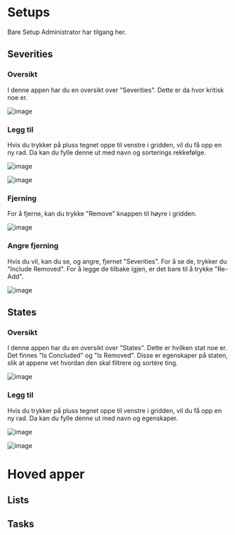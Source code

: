 # Setups
Bare Setup Administrator har tilgang her.
## Severities
### Oversikt
I denne appen har du en oversikt over "Severities". Dette er da hvor kritisk noe er.

![image](https://github.com/user-attachments/assets/f86bfb88-ed6c-4a32-b4e9-5095a5f5c731)
### Legg til
Hvis du trykker på pluss tegnet oppe til venstre i gridden, vil du få opp en ny rad. Da kan du fylle denne ut med navn og sorterings rekkefølge.

![image](https://github.com/user-attachments/assets/3b4d0bfc-40d8-417d-ac47-54792fdae19f)

![image](https://github.com/user-attachments/assets/6014c9d1-2456-4876-ab4b-ada0e0111356)
### Fjerning
For å fjerne, kan du trykke "Remove" knappen til høyre i gridden.

![image](https://github.com/user-attachments/assets/c274f38f-dd0d-48bb-ba5a-dae712fa4fba)
### Angre fjerning
Hvis du vil, kan du se, og angre, fjernet "Severities". For å se de, trykker du "Include Removed". For å legge de tilbake igjen, er det bare til å trykke "Re-Add".

![image](https://github.com/user-attachments/assets/9a31e996-e22b-4995-b52e-973b264ac7c6)
## States
### Oversikt
I denne appen har du en oversikt over "States". Dette er hvilken stat noe er. Det finnes "Is Concluded" og "Is Removed". Disse er egenskaper på staten, slik at appene vet hvordan den skal filtrere og sortere ting.

![image](https://github.com/user-attachments/assets/1bba1f9b-ce4e-4d90-b410-3f8aabb8de45)
### Legg til
Hvis du trykker på pluss tegnet oppe til venstre i gridden, vil du få opp en ny rad. Da kan du fylle denne ut med navn og egenskaper.

![image](https://github.com/user-attachments/assets/508bd777-a9f2-4a00-babb-31ddad665559)

![image](https://github.com/user-attachments/assets/80c01bb1-260f-484f-b6de-7c0b0e715534)
# Hoved apper
## Lists
### 
## Tasks
### 
